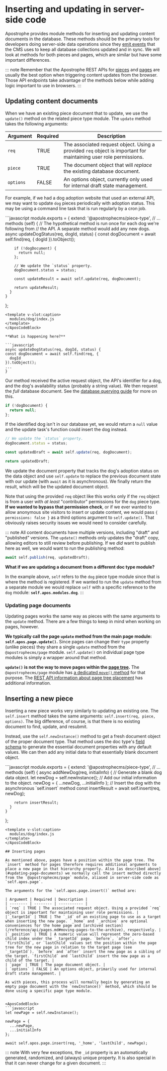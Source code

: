 # Inserting and updating in server-side code

Apostrophe provides module methods for inserting and updating content documents in the database. These methods should be the primary tools for developers doing server-side data operations since they [emit events](/guide/server-events.md) that the CMS uses to keep all database collections updated and in sync. We will look at methods for both pieces and pages, which are similar but have some important differences.

::: note
Remember that the Apostrophe REST APIs for [pieces](/reference/api/pieces.md) and [pages](/reference/api/pages.md) are usually the best option when triggering content updates from the browser. Those API endpoints take advantage of the methods below while adding logic important to use in browsers.
:::

## Updating content documents

When we have an existing piece document that to update, we use the `update()` method on the related piece type module. The `update` method takes the following arguments:

| Argument | Required | Description |
| -------- | -------- | ----------- |
| `req` | TRUE | The associated request object. Using a provided `req` object is important for maintaining user role permissions. |
| `piece` | TRUE | The document object that will *replace* the existing database document. |
| `options` | FALSE | An options object, currently only used for internal draft state management. |

For example, if we had a dog adoption website that used an external API, we may want to update `dog` pieces periodically with adoption status. This may be using a command line task that is run regularly by a cron job.

<AposCodeBlock>
  ```javascript
  module.exports = {
    extend: '@apostrophecms/piece-type',
    // ...
    methods (self) {
      // The hypothetical method is run once for each dog we're following from
      // the API. A separate method would add any new dogs.
      async updateDogStatus(req, dogId, status) {
        const dogDocument = await self.find(req, {
          dogId
        }).toObject();

        if (!dogDocument) {
          return null;
        };

        // We update the `status` property.
        dogDocument.status = status;

        const updateResult = await self.update(req, dogDocument);

        return updateResult;
      }
    }
  };
  ```
  <template v-slot:caption>
    modules/dog/index.js
  </template>
</AposCodeBlock>

**What is happening here?**

```javascript
async updateDogStatus(req, dogId, status) {
  const dogDocument = await self.find(req, {
    dogId
  }).toObject();
  ...
}
```

Our method received the active request object, the API's identifier for a dog, and the dog's availability status (probably a string value). We then request the *full* database document. See the [database querying guide](/guide/database-queries.md) for more on this.

```javascript
if (!dogDocument) {
  return null;
};
```

If the identified dog isn't in our database yet, we would return a `null` value and the update task's function could insert the dog instead.

```javascript
// We update the `status` property.
dogDocument.status = status;

const updatedDraft = await self.update(req, dogDocument);

return updatedDraft;
```

We update the document property that tracks the dog's adoption status on the data object and use `self.update` to replace the previous document state with our update (with `await` as it is asynchronous). We finally return the result, which will be the updated document object.

Note that using the provided `req` object like this works only if the `req` object is from a user with *at least* "contributor" permissions for the `dog` piece type. **If we wanted to bypass that permission check**, or if we ever wanted to allow anonymous site visitors to insert or update content, we would pass `{ permissions: false }` as a third options argument to `self.update()`. That obviously raises security issues we would need to consider carefully.

::: note
All content documents have multiple versions, including "draft" and "published" versions. The `update()` methods only updates the "draft" copy, allowing editors to still review before publishing. If we *did* want to publish here as well, we would want to run the publishing method:

```javascript
await self.publish(req, updatedDraft);
```

**What if we are updating a document from a different doc type module?**

In the example above, `self` refers to the `dog` piece type module since that is where the method is registered. If we wanted to run the `update` method from a separate module we would replace `self` with a specific reference to the `dog` module: **`self.apos.modules.dog`**.
:::

### Updating page documents

Updating pages works the same way as pieces with the same arguments to the `update` method. There are a few things to keep in mind when working on pages, however.

**We typically call the page `update` method from the main page module: `self.apos.page.update()`.** Since pages can change their `type` property (unlike pieces) they share a single `update` method from the `@apostrophecms/page` module. `self.update()` on individual page type modules is simply a wrapper around that method.

**`update()` is not the way to move pages within the [page tree](/guide/pages.md#connecting-pages-with-page-tree-navigation).** The `@apostrophecms/page` module has [a dedicated `move()` method](/reference/modules/page.md#async-move-req-pageid-targetid-position) for that purpose. The [REST API information about page tree placement](/reference/api/pages.md#post-api-v1-apostrophecms-page) has additional information.

## Inserting a new piece

Inserting a new piece works very similarly to updating an existing one. The `self.insert` method takes the same arguments: `self.insert(req, piece, options)`. The big difference, of course, is that there is no existing document to find, update, and resubmit.

Instead, use the `self.newInstance()` method to get a fresh document object of the proper document type. That method uses the doc type's [field schema](/guide/content-schema.md) to generate the essential document properties with any default values. We can then add any initial data to that essentially blank document object.

<AposCodeBlock>
  ```javascript
  module.exports = {
    extend: '@apostrophecms/piece-type',
    // ...
    methods (self) {
      async addNewDog(req, initialInfo) {
        // Generate a blank dog data object.
        let newDog = self.newInstance();
        // Add our initial information to the object.
        newDog = {
          ...newDog,
          ...initialInfo
        };
        // Insert the dog with the asynchronous `self.insert` method
        const insertResult = await self.insert(req, newDog);

        return insertResult;
      }
    }
  };
  ```
  <template v-slot:caption>
    modules/dog/index.js
  </template>
</AposCodeBlock>

## Inserting pages

As mentioned above, pages have a position within the page tree. The `insert` method for pages therefore requires additional arguments to place a new page in that hierarchy properly. Also [as described above](#updating-page-documents) we normally call the insert method directly from the `@apostrophecms/page` module, aliased in server-side code as `self.apos.page`.

The arguments for the `self.apos.page.insert()` method are:

| Argument | Required | Description |
| -------- | -------- | ----------- |
| `req` | TRUE | The associated request object. Using a provided `req` object is important for maintaining user role permissions. |
|`_targetId` | TRUE | The `_id` of an existing page to use as a target when inserting the new page. `_home` and `_archive` are optional conveniences for the home page and [archived section](/reference/api/pages.md#moving-pages-to-the-archive), respectively. |
|`_position` | TRUE | A numeric value will represent the zero-based child index under the `_targetId` page. `before`, `after`, `firstChild`, or `lastChild` values set the position within the page tree for the new page in relation to the target page (see `_targetId`). `before` and `after` insert the new page as a sibling of the target. `firstChild` and `lastChild` insert the new page as a child of the target. |
| `page` | TRUE | The page document object. |
| `options` | FALSE | An options object, primarily used for internal draft state management. |

As with pieces, this process will normally begin by generating an empty page document with the `newInstance()` method, which should be done using a specific page type module.


<AposCodeBlock>
  ```javascript
  let newPage = self.newInstance();

  newPage = {
    ...newPage,
    ...initialInfo
  };

  await self.apos.page.insert(req, '_home', 'lastChild', newPage);
  ```
  <template v-slot:caption>
    modules/special-page/index.js
  </template>
</AposCodeBlock>

::: note
With very few exceptions, the `_id` property is an automatically generated, randomized, and (always) unique property. It is also special in that it can never change for a given document.
:::
